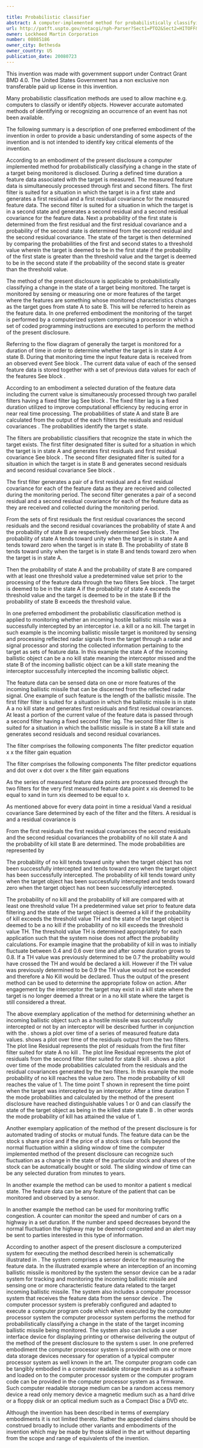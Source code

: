 ```yaml
---

title: Probabilistic classifier
abstract: A computer-implemented method for probabilistically classifying an occurrence of an event, a change in the state of a target, includes measuring feature data of the target simultaneously processing the measured feature data through first and second filters. The first filter is suited for a situation in which the target is in a first state and generates a first residual and a first residual covariance for the measured feature data. The second filter is suited for a situation in which the target is in a second state and generates a second residual and a second residual covariance for the feature data. By determining a probability of the occurrence of the event and the probability of the non-occurrence of the event and comparing the two probabilities with at least one threshold value the occurrence or non-occurrence of the event is determined.
url: http://patft.uspto.gov/netacgi/nph-Parser?Sect1=PTO2&Sect2=HITOFF&p=1&u=%2Fnetahtml%2FPTO%2Fsearch-adv.htm&r=1&f=G&l=50&d=PALL&S1=08085186&OS=08085186&RS=08085186
owner: Lockheed Martin Corporation
number: 08085186
owner_city: Bethesda
owner_country: US
publication_date: 20080723
---
```

This invention was made with government support under Contract Grant BMD 4.0. The United States Government has a non exclusive non transferable paid up license in this invention.

Many probabilistic classification methods are used to allow machine e.g. computers to classify or identify objects. However accurate automated methods of identifying or recognizing an occurrence of an event has not been available.

The following summary is a description of one preferred embodiment of the invention in order to provide a basic understanding of some aspects of the invention and is not intended to identify key critical elements of the invention.

According to an embodiment of the present disclosure a computer implemented method for probabilistically classifying a change in the state of a target being monitored is disclosed. During a defined time duration a feature data associated with the target is measured. The measured feature data is simultaneously processed through first and second filters. The first filter is suited for a situation in which the target is in a first state and generates a first residual and a first residual covariance for the measured feature data. The second filter is suited for a situation in which the target is in a second state and generates a second residual and a second residual covariance for the feature data. Next a probability of the first state is determined from the first residual and the first residual covariance and a probability of the second state is determined from the second residual and the second residual covariance. The state of the target is then determined by comparing the probabilities of the first and second states to a threshold value wherein the target is deemed to be in the first state if the probability of the first state is greater than the threshold value and the target is deemed to be in the second state if the probability of the second state is greater than the threshold value.

The method of the present disclosure is applicable to probabilistically classifying a change in the state of a target being monitored. The target is monitored by sensing or measuring one or more features of the target where the features are something whose monitored characteristics changes as the target goes from state A to sate B. This will be referred to herein as the feature data. In one preferred embodiment the monitoring of the target is performed by a computerized system comprising a processor in which a set of coded programming instructions are executed to perform the method of the present disclosure.

Referring to the flow diagram of generally the target is monitored for a duration of time in order to determine whether the target is in state A or state B. During that monitoring time the input feature data is received from an observed event See block . The current data value of each of the sensed feature data is stored together with a set of previous data values for each of the features See block .

According to an embodiment a selected duration of the feature data including the current value is simultaneously processed through two parallel filters having a fixed filter lag See block . The fixed filter lag is a fixed duration utilized to improve computational efficiency by reducing error in near real time processing. The probabilities of state A and state B are calculated from the output of the each filters the residuals and residual covariances . The probabilities identify the target s state.

The filters are probabilistic classifiers that recognize the state in which the target exists. The first filter designated filter is suited for a situation in which the target is in state A and generates first residuals and first residual covariance See block . The second filter designated filter is suited for a situation in which the target is in state B and generates second residuals and second residual covariance See block .

The first filter generates a pair of a first residual and a first residual covariance for each of the feature data as they are received and collected during the monitoring period. The second filter generates a pair of a second residual and a second residual covariance for each of the feature data as they are received and collected during the monitoring period.

From the sets of first residuals the first residual covariances the second residuals and the second residual covariances the probability of state A and the probability of state B are respectively determined See block . The probability of state A tends toward unity when the target is in state A and tends toward zero when the target is in state B. The probability of state B tends toward unity when the target is in state B and tends toward zero when the target is in state A.

Then the probability of state A and the probability of state B are compared with at least one threshold value a predetermined value set prior to the processing of the feature data through the two filters See block . The target is deemed to be in the state A if the probability of state A exceeds the threshold value and the target is deemed to be in the state B if the probability of state B exceeds the threshold value.

In one preferred embodiment the probabilistic classification method is applied to monitoring whether an incoming hostile ballistic missile was a successfully intercepted by an interceptor i.e. a kill or a no kill. The target in such example is the incoming ballistic missile target is monitored by sensing and processing reflected radar signals from the target through a radar and signal processor and storing the collected information pertaining to the target as sets of feature data. In this example the state A of the incoming ballistic object can be a no kill state meaning the interceptor missed and the state B of the incoming ballistic object can be a kill state meaning the interceptor successfully intercepted the incoming ballistic object.

The feature data can be sensed data on one or more features of the incoming ballistic missile that can be discerned from the reflected radar signal. One example of such feature is the length of the ballistic missile. The first filter filter is suited for a situation in which the ballistic missile is in state A a no kill state and generates first residuals and first residual covariances. At least a portion of the current value of the feature data is passed through a second filter having a fixed second filter lag. The second filter filter is suited for a situation in which the ballistic missile is in state B a kill state and generates second residuals and second residual covariances.

The filter comprises the following components The filter predictor equation x x the filter gain equation

The filter comprises the following components The filter predictor equations and dot over x dot over x the filter gain equations

As the series of measured feature data points are processed through the two filters for the very first measured feature data point x xis deemed to be equal to xand in turn xis deemed to be equal to x.

As mentioned above for every data point in time a residual Vand a residual covariance Sare determined by each of the filter and the filters. A residual is and a residual covariance is

From the first residuals the first residual covariances the second residuals and the second residual covariances the probability of no kill state A and the probability of kill state B are determined. The mode probabilities are represented by

The probability of no kill tends toward unity when the target object has not been successfully intercepted and tends toward zero when the target object has been successfully intercepted. The probability of kill tends toward unity when the target object has been successfully intercepted and tends toward zero when the target object has not been successfully intercepted.

The probability of no kill and the probability of kill are compared with at least one threshold value TH a predetermined value set prior to feature data filtering and the state of the target object is deemed a kill if the probability of kill exceeds the threshold value TH and the state of the target object is deemed to be a no kill if the probability of no kill exceeds the threshold value TH. The threshold value TH is determined appropriately for each application such that the system noise does not affect the probability calculations. For example imagine that the probability of kill in was to initially fluctuate between 0.4 and 0.6 over time and after some duration grows to 0.8. If a TH value was previously determined to be 0.7 the probability would have crossed the TH and would be declared a kill. However if the TH value was previously determined to be 0.9 the TH value would not be exceeded and therefore a No Kill would be declared. Thus the output of the present method can be used to determine the appropriate follow on action. After engagement by the interceptor the target may exist in a kill state where the target is no longer deemed a threat or in a no kill state where the target is still considered a threat.

The above exemplary application of the method for determining whether an incoming ballistic object such as a hostile missile was successfully intercepted or not by an interceptor will be described further in conjunction with the . shows a plot over time of a series of measured feature data values. shows a plot over time of the residuals output from the two filters. The plot line Residual represents the plot of residuals from the first filter filter suited for state A no kill . The plot line Residual represents the plot of residuals from the second filter filter suited for state B kill . shows a plot over time of the mode probabilities calculated from the residuals and the residual covariances generated by the two filters. In this example the mode probability of no kill reaches the value zero. The mode probability of kill reaches the value of 1. The time point T shown in represent the time point when the target was intercepted by an interceptor. After a time duration T the mode probabilities and calculated by the method of the present disclosure have reached distinguishable values 1 or 0 and can classify the state of the target object as being in the killed state state B . In other words the mode probability of kill has attained the value of 1. 

Another exemplary application of the method of the present disclosure is for automated trading of stocks or mutual funds. The feature data can be the stock s share price and if the price of a stock rises or falls beyond the normal fluctuation within a sliding window of time the computer implemented method of the present disclosure can recognize such fluctuation as a change in the state of the particular stock and shares of the stock can be automatically bought or sold. The sliding window of time can be any selected duration from minutes to years.

In another example the method can be used to monitor a patient s medical state. The feature data can be any feature of the patient that can be monitored and observed by a sensor.

In another example the method can be used for monitoring traffic congestion. A counter can monitor the speed and number of cars on a highway in a set duration. If the number and speed decreases beyond the normal fluctuation the highway may be deemed congested and an alert may be sent to parties interested in this type of information.

According to another aspect of the present disclosure a computerized system for executing the method described herein is schematically illustrated in . The system comprises a sensor device for measuring the feature data. In the illustrated example where an interception of an incoming ballistic missile is monitored by the system the sensor device can be a radar system for tracking and monitoring the incoming ballistic missile and sensing one or more characteristic feature data related to the target incoming ballistic missile. The system also includes a computer processor system that receives the feature data from the sensor device . The computer processor system is preferably configured and adapted to execute a computer program code which when executed by the computer processor system the computer processor system performs the method for probabilistically classifying a change in the state of the target incoming ballistic missile being monitored. The system also can include a user interface device for displaying printing or otherwise delivering the output of the method of the present disclosure to the system s user. In one preferred embodiment the computer processor system is provided with one or more data storage devices necessary for operation of a typical computer processor system as well known in the art. The computer program code can be tangibly embodied in a computer readable storage medium as a software and loaded on to the computer processor system or the computer program code can be provided in the computer processor system as a firmware. Such computer readable storage medium can be a random access memory device a read only memory device a magnetic medium such as a hard drive or a floppy disk or an optical medium such as a Compact Disc a DVD etc.

Although the invention has been described in terms of exemplary embodiments it is not limited thereto. Rather the appended claims should be construed broadly to include other variants and embodiments of the invention which may be made by those skilled in the art without departing from the scope and range of equivalents of the invention.

